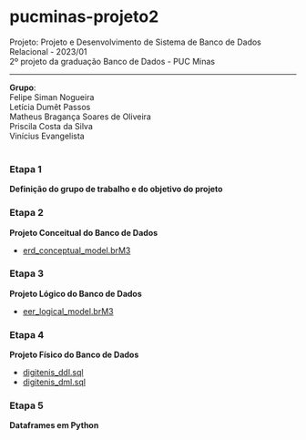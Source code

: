 # pucminas-projeto2
Projeto: Projeto e Desenvolvimento de Sistema de Banco de Dados Relacional - 2023/01
<br>
2º projeto da graduação Banco de Dados - PUC Minas
<br>
<hr>

**Grupo**:<br>
Felipe Siman Nogueira<br>
Letícia Dumêt Passos<br>
Matheus Bragança Soares de Oliveira<br>
Priscila Costa da Silva<br>
Vinícius Evangelista<br>
<br>

### Etapa 1
**Definição do grupo de trabalho e do objetivo do projeto**

### Etapa 2
**Projeto Conceitual do Banco de Dados**
- [erd_conceptual_model.brM3](https://github.com/matbragan/pucminas-projeto2/blob/main/erd_conceptual_model.brM3)

### Etapa 3
**Projeto Lógico do Banco de Dados**
- [eer_logical_model.brM3](https://github.com/matbragan/pucminas-projeto2/blob/main/eer_logical_model.brM3)

### Etapa 4
**Projeto Físico do Banco de Dados**
- [digitenis_ddl.sql](https://github.com/matbragan/pucminas-projeto2/blob/main/digitenis_ddl.sql)
- [digitenis_dml.sql](https://github.com/matbragan/pucminas-projeto2/blob/main/digitenis_dml.sql)

### Etapa 5
**Dataframes em Python**
